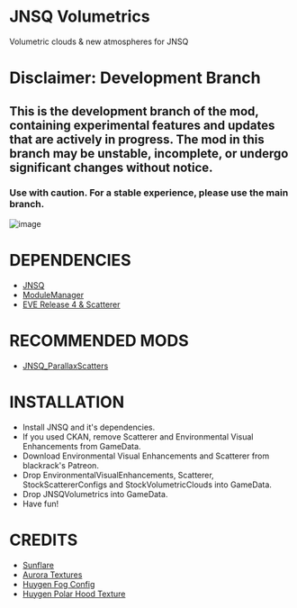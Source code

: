 # JNSQ Volumetrics

Volumetric clouds & new atmospheres for JNSQ

# Disclaimer: Development Branch
## This is the development branch of the mod, containing experimental features and updates that are actively in progress. The mod in this branch may be unstable, incomplete, or undergo significant changes without notice.
### Use with caution. For a stable experience, please use the main branch.

![image](https://i.imgur.com/Pc5DssS.png)


# DEPENDENCIES

- [JNSQ](https://forum.kerbalspaceprogram.com/topic/184880-1121-jnsq-0100-23-sept-2021/)
- [ModuleManager](https://forum.kerbalspaceprogram.com/topic/50533-18x-112x-module-manager-423-july-03th-2023-fireworks-season/)
- [EVE Release 4 & Scatterer](https://www.patreon.com/blackrack)


# RECOMMENDED MODS

- [JNSQ_ParallaxScatters](https://github.com/coldrifting/JNSQ_ParallaxScatters/releases)


# INSTALLATION


- Install JNSQ and it's dependencies.
- If you used CKAN, remove Scatterer and Environmental Visual Enhancements from GameData.
- Download Environmental Visual Enhancements and Scatterer from blackrack's Patreon.
- Drop EnvironmentalVisualEnhancements, Scatterer, StockScattererConfigs and StockVolumetricClouds into GameData.
- Drop JNSQVolumetrics into GameData.
- Have fun!


# CREDITS



-  [Sunflare](https://forum.kerbalspaceprogram.com/topic/162775-131-poll-sunflares-of-maar-gpp-bundle-v12-jan-23-2018/)
-  [Aurora Textures](https://github.com/themaster402/AstronomersVisualPack)
-  [Huygen Fog Config](https://github.com/atmosphericbeats/atmosphericbeats_eveconfig_ksrss)
-  [Huygen Polar Hood Texture](https://www.patreon.com/ballisticfox/posts)
